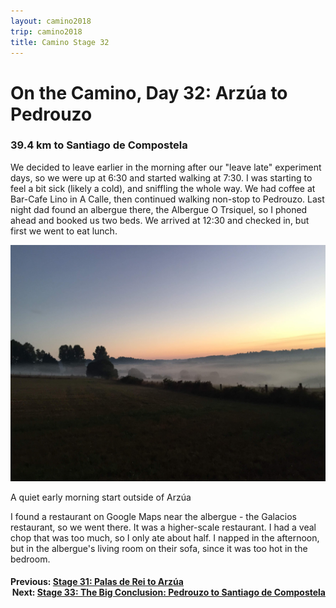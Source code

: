 ```yaml
---
layout: camino2018
trip: camino2018
title: Camino Stage 32
---
```


# On the Camino, Day 32: Arz&uacute;a to Pedrouzo

### 39.4 km to Santiago de Compostela

We decided to leave earlier in the morning after our "leave late" experiment days, so we were up at 6:30 and started walking at 7:30. I was starting to feel a bit sick (likely a cold), and sniffling the whole way. We had coffee at Bar-Cafe Lino in A Calle, then continued walking non-stop to Pedrouzo. Last night dad found an albergue there, the Albergue O Trsiquel, so I phoned ahead and booked us two beds. We arrived at 12:30 and checked in, but first we went to eat lunch.

<img src="/assets/images/spain2018/20181005-arzua.JPG">
<p class=caption>A quiet early morning start outside of Arz&uacute;a</p>

I found a restaurant on Google Maps near the albergue - the Galacios restaurant, so we went there. It was a higher-scale restaurant. I had a veal chop that was too much, so I only ate about half. I napped in the afternoon, but in the albergue's living room on their sofa, since it was too hot in the bedroom.

<h4><div style="text-align: left; margin-bottom: -20px">Previous: <a href="/2018/10/04/camino31.html">Stage 31: Palas de Rei to Arz&uacute;a</a></div></h4>
<h4><div style="text-align: right;">Next: <a href="/2018/10/06/camino33.html">Stage 33: The Big Conclusion: Pedrouzo to Santiago de Compostela</a></div></h4>